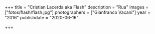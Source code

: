 +++
title = "Cristian Lacerda aka Flash"
description = "Rua"
images = ["fotos/flash/flash.jpg"]
photographers = ["Gianfranco Vacani"]
year = "2016"
publishdate = "2020-06-16" 

+++
